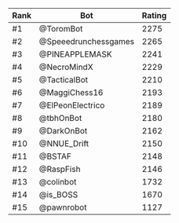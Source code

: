 Rank|Bot|Rating
---|---|---
#1|@ToromBot|2275
#2|@Speeedrunchessgames|2265
#3|@PINEAPPLEMASK|2241
#4|@NecroMindX|2229
#5|@TacticalBot|2210
#6|@MaggiChess16|2193
#7|@ElPeonElectrico|2189
#8|@tbhOnBot|2180
#9|@DarkOnBot|2162
#10|@NNUE_Drift|2150
#11|@BSTAF|2148
#12|@RaspFish|2146
#13|@colinbot|1732
#14|@is_BOSS|1670
#15|@pawnrobot|1127
